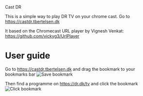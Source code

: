 Cast DR

This is a simple way to play DR TV on your chrome cast. Go to https://castdr.tbertelsen.dk

It based on the Chromecast URL player by Vignesh Venkat: https://github.com/vickyg3/UrlPlayer 

# User guide
Go to https://castdr.tbertelsen.dk and drag the bookmark to your bookmarks bar
![Save bookmark](/screencaptures/a-savebookmart.gif?raw=true)

Then find a programme on https://dr.dk/tv and click the bookmark
![Click bookmark](/screencaptures/b-playdr.gif?raw=true)

